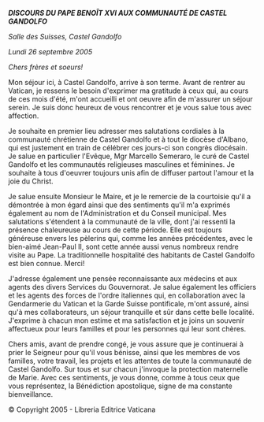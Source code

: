 ***DISCOURS DU PAPE BENOÎT XVI* *AUX COMMUNAUTÉ DE CASTEL GANDOLFO***

*Salle des Suisses, Castel Gandolfo*

*Lundi 26 septembre 2005*

*Chers frères et soeurs!*

Mon séjour ici, à Castel Gandolfo, arrive à son terme. Avant de rentrer au Vatican, je ressens le besoin d'exprimer ma gratitude à ceux qui, au cours de ces mois d'été, m'ont accueilli et ont oeuvre afin de m'assurer un séjour serein. Je suis donc heureux de vous rencontrer et je vous salue tous avec affection.

Je souhaite en premier lieu adresser mes salutations cordiales à la communauté chrétienne de Castel Gandolfo et à tout le diocèse d'Albano, qui est justement en train de célébrer ces jours-ci son congrès diocésain. Je salue en particulier l'Evêque, Mgr Marcello Semeraro, le curé de Castel Gandolfo et les communautés religieuses masculines et féminines. Je souhaite à tous d'oeuvrer toujours unis afin de diffuser partout l'amour et la joie du Christ.

Je salue ensuite Monsieur le Maire, et je le remercie de la courtoisie qu'il a démontrée à mon égard ainsi que des sentiments qu'il m'a exprimés également au nom de l'Administration et du Conseil municipal. Mes salutations s'étendent à la communauté de la ville, dont j'ai ressenti la présence chaleureuse au cours de cette période. Elle est toujours généreuse envers les pèlerins qui, comme les années précédentes, avec le bien-aimé Jean-Paul II, sont cette année aussi venus nombreux rendre visite au Pape. La traditionnelle hospitalité des habitants de Castel Gandolfo est bien connue. Merci!

J'adresse également une pensée reconnaissante aux médecins et aux agents des divers Services du Gouvernorat. Je salue également les officiers et les agents des forces de l'ordre italiennes qui, en collaboration avec la Gendarmerie du Vatican et la Garde Suisse pontificale, m'ont assuré, ainsi qu'à mes collaborateurs, un séjour tranquille et sûr dans cette belle localité. J'exprime à chacun mon estime et ma satisfaction et je joins un souvenir affectueux pour leurs familles et pour les personnes qui leur sont chères.

Chers amis, avant de prendre congé, je vous assure que je continuerai à prier le Seigneur pour qu'il vous bénisse, ainsi que les membres de vos familles, votre travail, les projets et les attentes de toute la communauté de Castel Gandolfo. Sur tous et sur chacun j'invoque la protection maternelle de Marie. Avec ces sentiments, je vous donne, comme à tous ceux que vous représentez, la Bénédiction apostolique, signe de ma constante bienveillance.

© Copyright 2005 - Libreria Editrice Vaticana